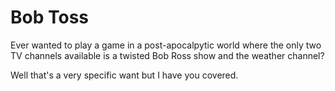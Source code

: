 # Bob Toss
Ever wanted to play a game in a post-apocalpytic world where the only two TV channels available is a twisted Bob Ross show and the weather channel?

Well that's a very specific want but I have you covered.
